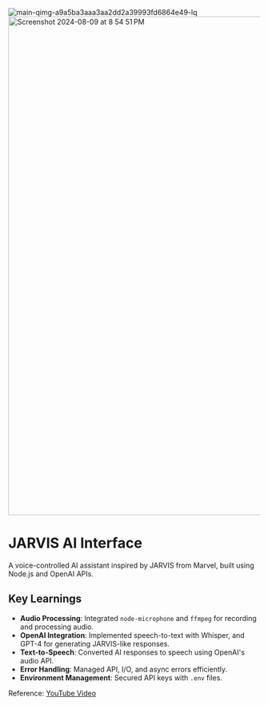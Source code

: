 ![main-qimg-a9a5ba3aaa3aa2dd2a39993fd6864e49-lq](https://github.com/user-attachments/assets/c9209b41-64ad-41ff-9be9-6a72f9ddb759)
<img width="998" alt="Screenshot 2024-08-09 at 8 54 51 PM" src="https://github.com/user-attachments/assets/0f50755b-0a9e-48bb-bdba-b3a5d87c5699">
# JARVIS AI Interface

A voice-controlled AI assistant inspired by JARVIS from Marvel, built using Node.js and OpenAI APIs.

## Key Learnings

- **Audio Processing**: Integrated `node-microphone` and `ffmpeg` for recording and processing audio.
- **OpenAI Integration**: Implemented speech-to-text with Whisper, and GPT-4 for generating JARVIS-like responses.
- **Text-to-Speech**: Converted AI responses to speech using OpenAI's audio API.
- **Error Handling**: Managed API, I/O, and async errors efficiently.
- **Environment Management**: Secured API keys with `.env` files.

Reference: [YouTube Video](https://www.youtube.com/watch?v=6AiVUcDV5FE)
